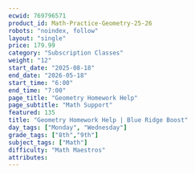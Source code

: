```yaml
---
ecwid: 769796571
product_id: Math-Practice-Geometry-25-26
robots: "noindex, follow"
layout: "single"
price: 179.99
category: "Subscription Classes"
weight: "12"
start_date: "2025-08-18"
end_date: "2026-05-18"
start_time: "6:00"
end_time: "7:00"
page_title: "Geometry Homework Help"
page_subtitle: "Math Support"
featured: 135
title: "Geometry Homework Help | Blue Ridge Boost"
day_tags: ["Monday", "Wednesday"]
grade_tags: ["8th","9th"]
subject_tags: ["Math"]
difficulty: "Math Maestros"
attributes:
---
```

